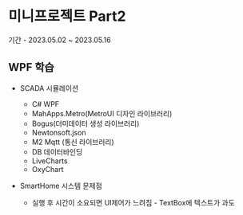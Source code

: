 # 미니프로젝트 Part2
기간 - 2023.05.02 ~ 2023.05.16

## WPF 학습
- SCADA 시뮬레이션
    - C# WPF
    - MahApps.Metro(MetroUI 디자인 라이브러리)
    - Bogus(더미데이터 생성 라이브러리)
    - Newtonsoft.json
    - M2 Mqtt (통신 라이브러리)
    - DB 데이터바인딩
    - LiveCharts
    - OxyChart

- SmartHome 시스템 문제점
	- 실행 후 시간이 소요되면 UI제어가 느려짐 - TextBox에 텍스트가 과도
